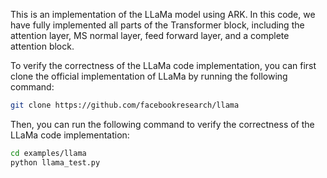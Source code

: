 

This is an implementation of the LLaMa model using ARK. In this code, we have fully implemented all parts of the Transformer block, including the attention layer, MS normal layer, feed forward layer, and a complete attention block.

To verify the correctness of the LLaMa code implementation, you can first clone the official implementation of LLaMa by running the following command:

```bash
git clone https://github.com/facebookresearch/llama
```

Then, you can run the following command to verify the correctness of the LLaMa code implementation:

```bash
cd examples/llama
python llama_test.py
```
